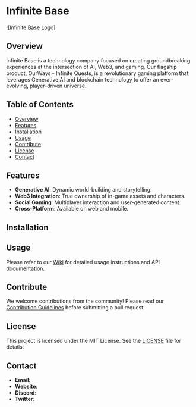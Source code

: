 # Infinite Base

![Infinite Base Logo]

## Overview

Infinite Base is a technology company focused on creating groundbreaking experiences at the intersection of AI, Web3, and gaming. Our flagship product, OurWays - Infinite Quests, is a revolutionary gaming platform that leverages Generative AI and blockchain technology to offer an ever-evolving, player-driven universe.

## Table of Contents

- [Overview](#overview)
- [Features](#features)
- [Installation](#installation)
- [Usage](#usage)
- [Contribute](#contribute)
- [License](#license)
- [Contact](#contact)

## Features

- **Generative AI**: Dynamic world-building and storytelling.
- **Web3 Integration**: True ownership of in-game assets and characters.
- **Social Gaming**: Multiplayer interaction and user-generated content.
- **Cross-Platform**: Available on web and mobile.

## Installation


## Usage

Please refer to our [Wiki](https://github.com/InfiniteBase/OurWays-InfiniteQuests/wiki) for detailed usage instructions and API documentation.

## Contribute

We welcome contributions from the community! Please read our [Contribution Guidelines](CONTRIBUTING.md) before submitting a pull request.

## License

This project is licensed under the MIT License. See the [LICENSE](LICENSE) file for details.

## Contact

- **Email**: 
- **Website**:
- **Discord**: 
- **Twitter**:
